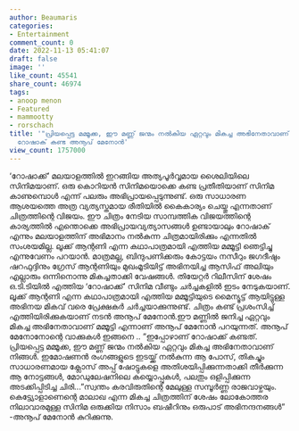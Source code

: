 ```yaml
---
author: Beaumaris
categories:
- Entertainment
comment_count: 0
date: 2022-11-13 05:41:07
draft: false
image: ''
like_count: 45541
share_count: 46974
tags:
- anoop menon
- Featured
- mammootty
- rorschach
title: '"പ്രിയപ്പെട്ട മമ്മൂക്ക, ഈ മണ്ണ് ജന്മം നല്‍കിയ ഏറ്റവും മികച്ച അഭിനേതാവാണ് നിങ്ങള്‍",
  റോഷാക് കണ്ട അനൂപ് മേനോൻ'
view_count: 1757000
---
```


‘റോഷാക്ക്’ മലയാളത്തിൽ ഇറങ്ങിയ അത്യപൂർവ്വമായ ശൈലിയിലെ സിനിമയാണ്. ഒരു കൊറിയൻ സിനിമയൊക്കെ കണ്ട പ്രതീതിയാണ് സിനിമ കാണുമ്പൊൾ എന്ന് പലരും അഭിപ്രായപ്പെടുന്നുണ്ട്. ഒരു സാധാരണ ആശയത്തെ അത്ര വ്യത്യസ്തമായ രീതിയിൽ കൈകാര്യം ചെയ്തു എന്നതാണ് ചിത്രത്തിന്റെ വിജയം. ഈ ചിത്രം നേടിയ സാമ്പത്തിക വിജയത്തിന്റെ കാര്യത്തിൽ എന്തൊക്കെ അഭിപ്രായവ്യത്യാസങ്ങൾ ഉണ്ടായാലും റോഷാക് എന്നും മലയാളത്തിന് അഭിമാനം നൽകുന്ന ചിത്രമായിരിക്കും എന്നതിൽ സംശയമില്ല. ലൂക്ക് ആന്റണി എന്ന കഥാപാത്രമായി എത്തിയ മമ്മൂട്ടി ഞെട്ടിച്ചു എന്നുവേണം പറയാൻ. മാത്രമല്ല, ബിന്ദുപണിക്കരും കോട്ടയം നസീറും ജഗദീഷും ഷറഫുദ്ദിനും ഗ്രേസ് ആന്റണിയും മുഖംമൂടിയിട്ട് അഭിനയിച്ച ആസിഫ് അലിയും എല്ലാരും ഒന്നിനൊന്നു മികച്ചതാക്കി വേഷങ്ങൾ. തിയേറ്റര്‍ റിലീസിന് ശേഷം ഒ.ടി.ടിയില്‍ എത്തിയ ‘റോഷാക്ക്’ സിനിമ വീണ്ടും ചര്‍ച്ചകളില്‍ ഇടം നേടുകയാണ്. ലൂക്ക് ആന്റണി എന്ന കഥാപാത്രമായി എത്തിയ മമ്മൂട്ടിയുടെ മൈന്യൂട്ട് ആയിട്ടുള്ള അഭിനയ മികവ് വരെ പ്രേക്ഷകര്‍ ചര്‍ച്ചയാക്കുന്നുണ്ട്. ചിത്രം കണ്ട് പ്രശംസിച്ച് എത്തിയിരിക്കുകയാണ് നടന്‍ അനൂപ് മേനോന്‍.ഈ മണ്ണില്‍ ജനിച്ച ഏറ്റവും മികച്ച അഭിനേതാവാണ് മമ്മൂട്ടി എന്നാണ് അനൂപ് മേനോന്‍ പറയുന്നത്. അനൂപ് മേനോനോന്റെ വാക്കുകൾ ഇങ്ങനെ .. ”ഇപ്പോഴാണ് റോഷാക്ക് കണ്ടത്. പ്രിയപ്പെട്ട മമ്മൂക്ക, ഈ മണ്ണ് ജന്മം നല്‍കിയ ഏറ്റവും മികച്ച അഭിനേതാവാണ് നിങ്ങള്‍. ഇമോഷണന്‍ രംഗങ്ങളുടെ ഇടയ്ക്ക് നല്‍കുന്ന ആ പോസ്, തികച്ചും സാധാരണമായ ക്ലോസ് അപ്പ് ഷോട്ടുകളെ അതിശയിപ്പിക്കുന്നതാക്കി തീര്‍ക്കുന്ന ആ നോട്ടങ്ങള്‍, മോഡുലേഷനിലെ കയ്യൊപ്പുകള്‍, പലതും ഒളിപ്പിക്കുന്ന അടക്കിപ്പിടിച്ച ചിരി...”സ്വന്തം കരവിരുതിന്റെ മേലുള്ള സമ്പൂര്‍ണ്ണ രാജവാഴ്ചയും. കെട്ട്യോളാണെന്റെ മാലാഖ എന്ന മികച്ച ചിത്രത്തിന് ശേഷം ലോകോത്തര നിലാവാരമുള്ള സിനിമ ഒരുക്കിയ നിസാം ബഷീറിനും ഒരുപാട് അഭിനന്ദനങ്ങള്‍” -അനൂപ് മേനോൻ കുറിക്കുന്നു.